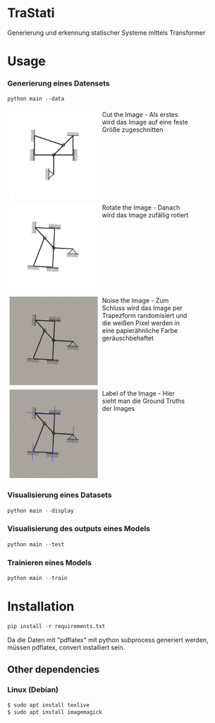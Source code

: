 # TraStati

Generierung und erkennung statischer Systeme mittels Transformer

# Usage

### Generierung eines Datensets

```python
python main --data
```

<style>
  .image-container {
    display: flex; /* Setzt die Elemente als Flexbox */
    flex-wrap: wrap; /* Erlaubt das Umwickeln der Elemente in die nächste Zeile */
  }

  .image-container img {
    width: 200px; /* Setzt die Breite der Bilder */
    margin: 5px; /* Setzt den Abstand zwischen den Bildern */
  }

  .image-container p {
    width: 200px; /* Setzt die maximale Breite des Texts */
    margin: 5px; /* Setzt den Abstand zwischen den Bildern */
  }
</style>

<div class="image-container">
  <img src="assets/cut_image.jpg" alt="Cut Image">
  <p>Cut the Image - Als erstes wird das Image auf eine feste Größe zugeschnitten</p>

  <img src="assets/rotated_image.jpg" alt="Rotated Image">
  <p>Rotate the Image - Danach wird das Image zufällig rotiert</p>

  <img src="assets/noised_image.jpg" alt="Noised Image">
  <p>Noise the Image - Zum Schluss wird das Image per Trapezform randomisiert und die weißen Pixel werden in eine papierähnliche Farbe geräuschbehaftet</p>

  <img src="assets/output_image.jpg" alt="Output Image">
  <p>Label of the Image - Hier sieht man die Ground Truths der Images</p>
</div>

### Visualisierung eines Datasets

```python
python main --display
```

### Visualisierung des outputs eines Models

```python
python main --test
```

### Trainieren eines Models

```python
python main --train
```

# Installation

```python
pip install -r requirements.txt
```

Da die Daten mit "pdflatex" mit python subprocess generiert werden, müssen pdflatex, convert installiert sein.

## Other dependencies

### Linux (Debian)

```console
$ sudo apt install texlive
$ sudo apt install imagemagick

```
